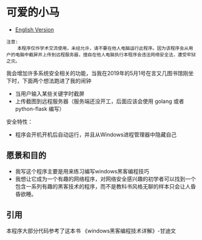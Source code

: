 # 可爱的小马

- [English Version](../README.md)

```
注意:
	本程序仅作学术交流使用，未经允许，请不要在他人电脑运行此程序。因为该程序会从用户的电脑中截屏并上传到远程服务器，擅自在他人电脑执行本程序会违法网络安全法，遭受牢狱之灾。
```



我会增加许多系统安全相关的功能，当我在2019年的5月1号在言又几图书馆刚坐下时，下面两个想法跑进了我的闹钟

* 当用户输入某些关键字时截屏
* 上传截图到远程服务器（服务端还没开工，后面应该会使用 golang 或者 python-flask 编写）

安全特性：

* 程序会开机开机后自动运行，并且从Windows进程管理器中隐藏自己



## 愿景和目的

- 我写这个程序主要是用来练习编写windows黑客编程技巧
- 我想让它成为一个有趣的网络程序，对网络安全感兴趣的初学者可以找到一个包含一系列有趣的黑客技术的程序，而不是教科书风格无聊的样本只会让人昏昏欲睡。



## 引用

本程序大部分代码参考了这本书 《windows黑客编程技术详解》-甘迪文
